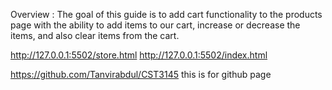 Overview : The goal of this guide is to add cart functionality to the products page with the ability to add items to our cart, increase or decrease the items, and also clear items from the cart. 

http://127.0.0.1:5502/store.html
http://127.0.0.1:5502/index.html


https://github.com/Tanvirabdul/CST3145 this is for github page
